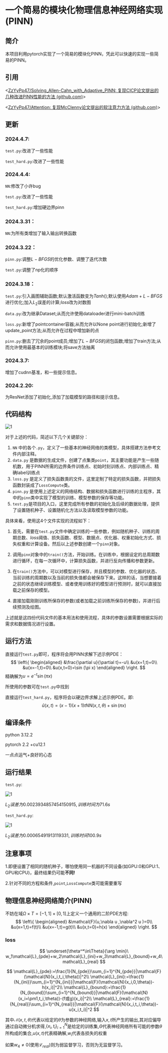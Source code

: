 # 一个简易的模块化物理信息神经网络实现(PINN)

## 简介

本项目利用pytorch实现了一个简易的模块化PINN，凭此可以快速的实现一些简易的PINN。

## 引用

<[ZzYyPp47/Solving_Allen-Cahn_with_Adaptive_PINN: 复现CICP论文提出的几种改进PINN性能的方法 (github.com)](https://github.com/ZzYyPp47/Solving_Allen-Cahn_with_Adaptive_PINN)>

<[ZzYyPp47/Attention: 复现McClenny论文提出的软注意力方法 (github.com)](https://github.com/ZzYyPp47/Attention)>

## 更新

### 2024.4.7:

`test.py`:改进了一些性能

`test_hard.py`:改进了一些性能

### 2024.4.4:

`NN`:修改了小许bug

`test.py`:改进了一些性能

`test_hard.py`:增加硬边界pinn

### 2024.3.31：

`NN`:为所有类增加了输入输出转换函数

### 2024.3.22：

`pinn.py`:调整$L-BFGS$的优化参数、调整了迭代次数

`test.py`:调整了np化的顺序

### 2024.3.18：

`test.py`:引入画图辅助函数;默认激活函数变为$Tanh()$;默认使用$Adam+L-BFGS$进行优化;加入$L_2$误差的计算;$loss$改为对数图

`data.py`:改为继承Dataset;从而允许使用dataloader进行mini-batch训练

`loss.py`:新增了pointcontainer容器;从而允许以None point进行初始化;新增了update_point方法;从而允许在过程中增加新的点

`pinn.py`:删去了冗余的point成员;增加了$L-BFGS$​的闭包函数;增加了train方法;从而允许使用最基本的训练模块;将save方法抽离

### 2024.3.7:

增加了cudnn基准，和一些提示信息。

### 2024.2.20:

为ResNet添加了初始化,添加了加载模型的路径和提示信息。



## 代码结构

![1](1.png)

对于上述的代码，简述以下几个关键部分：

1. `NN` 中的各个`.py`，定义了一些基本的神经网络的类模型，具体搭建方法参考文件内部注释。
2. `data.py` 是数据的生成文件，创建了点集类`point`，其主要功能是产生一些随机数，用于PINN所需的边界条件训练点、初始时刻训练点、内部训练点、精确label训练点
3. `loss.py` 是定义了损失函数类的文件，这里定制了特定的损失函数，并把损失函数封装成了`LossCompute`类。
4. `pinn.py` 是使用上述定义的网络结构、数据和损失函数进行训练的主程序，其中的`pinn`类中实现了模型的训练、模型参数的保存等功能。
6. `test.py`是项目的入口，这里完成所有参数的初始化及后续的数据处理，提供了设置随机种子、设置随机化方法以及读取模型参数的功能。

具体来看，使用这4个文件实现的流程如下：

1. 首先，需要在`test.py`文件中确定训练的一些参数，例如随机种子、训练的周期总数、$loss$阈值、损失函数、模型、数据点、优化器、权重初始化方式、损失权重和计算设备。然后以上述参数创建一个`pinn`对象。

2. 调用`pinn`对象中的`train()`方法，开始训练。在训练中，根据设定的总周期数进行循环，在每一次循环中，计算损失函数，并进行反向传播和参数更新。

3. 在`train()`方法中，可以对模型进行保存，并且模型的参数、优化器的状态、当前训练的周期数以及当前的损失值都会被保存下来。这样的话，当想要接着之前的状态继续训练模型、或者使用训练好的模型进行预测时，就可以直接加载之前保存的模型。 

4. 直接加载刚刚训练所保存的参数(或者加载之前训练所保存的参数)，并进行后续预测及绘图。

上述就是这四份代码文件的基本用法和使用流程，具体的参数设置需要根据实际的需求和数据情况进行设置。

## 运行方法

直接运行`test.py`即可，程序将会用PINN求解下述示例PDE：
$$
\left\{
\begin{aligned}
&\frac{\partial u}{\partial t}=-u\\
&u(x=1,t)=0\\
&u(x=-1,t)=0\\
&u(x,t=0)=\sin (\pi x)
\end{aligned}
\right.
$$
精确解为$u=e^{-t}\sin (\pi x)$

所使用的参数可在`test.py`中找到

直接运行`test_hard.py`，程序将会以硬边界求解上述示例PDE。即:
$$
\hat{u}(x,t)=(x-1)(x+1)tNN(x,t,\theta)+\sin (\pi x)
$$


## 编译条件

python 3.12.2

pytorch 2.2 +cu12.1

一点点运气+良好的心态

## 运行结果

`test.py`:

![1](2.png)

$L_2误差为0.0023934857454150915,训练时间为71.6s$

`test_hard.py`:

![1](3.png)

$L_2误差为0.00065491913119331,训练时间100.9s$

## 注意事项

1.即便设置了相同的随机种子，哪怕使用同一机器的不同设备(如GPU:0和GPU:1、GPU和CPU)，最终结果仍可能**不同!**

2.针对不同的方程和条件,`point`,`LossCompute`类可能需要重写

## 物理信息神经网络简介(PINN)

不妨在域$\Omega\times T=[-1,1]\times[0,1]$上定义一个通用的二阶PDE方程:
$$
\left\{
\begin{aligned}
&\mathcal{F}(u,\nabla u ,\nabla^2 u )=0\\
&u(x=1,t)=f(t)\\
&u(x=-1,t)=g(t)\\
&u(x,t=0)=h(x)
\end{aligned}
\right.
$$

### loss

$$
\underset{\theta^*\in\Theta}{\arg \min}\ w_1\mathcal{L}_{pde}+w_2\mathcal{L}_{ini}+w_3\mathcal{L}_{bound}+w_4\mathcal{L}_{real}
$$

$$
\mathcal{L}_{pde}:=\frac{1}{N_{pde}}\sum_{i=1}^{N_{pde}}|\mathcal{F}(\mathcal{N}(x_i,t_i,\theta))|^2\\
\mathcal{L}_{ini}:=\frac{1}{N_{ini}}\sum_{i=1}^{N_{ini}}|\mathcal{F}(\mathcal{N}(x_i,0,\theta))-h(x_i)|^2\\
\mathcal{L}_{bound}:=\frac{1}{N_{bound}}\sum_{i=1}^{N_{bound}}|\mathcal{F}(\mathcal{N}(x_i=\pm1,t_i,\theta))-(f或g)(x_i)|^2\\
\mathcal{L}_{real}:=\frac{1}{N_{real}}\sum_{i=1}^{N_{real}}|\mathcal{F}(\mathcal{N}(x_i,t_i,\theta))-u(x_i,t_i)|^2
$$

其中$\mathcal{N}(x,t,\theta)$代表以给定的$\theta$为参数的神经网络,输入$x,t$所产生的输出,其对应偏导通过自动微分机求得,$\{x_i,t_i\}_{i=1}^N$是给定的训练集,$\Theta$代表神经网络所有可能的参数$\theta$所构成的集合,$u(x,t)$代表精确解,$w_i$代表各损失的权重

如果$w_4\ne 0$(使用$\mathcal{L}_{real}$)则为弱监督学习，否则为无监督学习。

